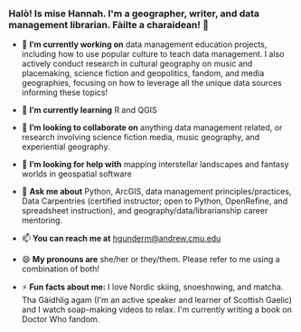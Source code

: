 ### Halò! Is mise Hannah. I'm a geographer, writer, and data management librarian. Fàilte a charaidean! 👋

- 🔭 **I’m currently working on** data management education projects, including how to use popular culture to teach data management. I also actively conduct research in cultural geography on music and placemaking, science fiction and geopolitics, fandom, and media geographies, focusing on how to leverage all the unique data sources informing these topics!

- 🌱 **I’m currently learning** R and QGIS

- 👯 **I’m looking to collaborate on** anything data management related, or research involving science fiction media, music geography, and experiential geography.

- 🤔 **I’m looking for help with** mapping interstellar landscapes and fantasy worlds in geospatial software

- 💬 **Ask me about** Python, ArcGIS, data management principles/practices, Data Carpentries (certified instructor; open to Python, OpenRefine, and spreadsheet instruction), and geography/data/librarianship career mentoring.

- 📫 **You can reach me at** hgunderm@andrew.cmu.edu

- 😄 **My pronouns are** she/her or they/them. Please refer to me using a combination of both!

- ⚡ **Fun facts about me:** I love Nordic skiing, snoeshowing, and matcha. Tha Gàidhlig agam (I'm an active speaker and learner of Scottish Gaelic) and I watch soap-making videos to relax. I'm currently writing a book on Doctor Who fandom.
